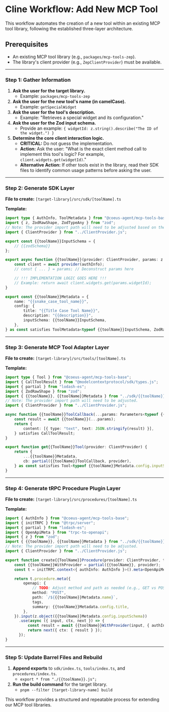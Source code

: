 # Cline Workflow: Add New MCP Tool

This workflow automates the creation of a new tool within an existing MCP tool library, following the established three-layer architecture.

## Prerequisites

- An existing MCP tool library (e.g., `packages/mcp-tools-zep`).
- The library's client provider (e.g., `ZepClientProvider`) must be available.

---

### **Step 1: Gather Information**

1.  **Ask the user for the target library.**
    -   Example: `packages/mcp-tools-zep`
2.  **Ask the user for the new tool's name (in camelCase).**
    -   Example: `getSpecialWidget`
3.  **Ask the user for the tool's description.**
    -   Example: "Retrieves a special widget and its configuration."
4.  **Ask the user for the Zod input schema.**
    -   Provide an example: `{ widgetId: z.string().describe("The ID of the widget.") }`
5.  **Determine the core client interaction logic.**
    -   **CRITICAL:** Do not guess the implementation.
    -   **Action:** Ask the user: "What is the exact client method call to implement this tool's logic? For example, `client.widgets.get(widgetId)`."
    -   **Alternative Action:** If other tools exist in the library, read their SDK files to identify common usage patterns before asking the user.

---

### **Step 2: Generate SDK Layer**

**File to create:** `[target-library]/src/sdk/[toolName].ts`

**Template:**
```typescript
import type { AuthInfo, ToolMetadata } from "@coeus-agent/mcp-tools-base";
import { z, ZodRawShape, ZodTypeAny } from "zod";
// Note: The provider import path will need to be adjusted based on the library.
import { ClientProvider } from "../ClientProvider.js";

export const {{toolName}}InputSchema = {
    // {{zodSchema}}
};

export async function {{toolName}}(provider: ClientProvider, params: z.objectOutputType<typeof {{toolName}}InputSchema, ZodTypeAny>, { authInfo }: { authInfo: AuthInfo }): Promise<unknown> {
    const client = await provider(authInfo);
    // const { ... } = params; // Deconstruct params here

    // !!! IMPLEMENTATION LOGIC GOES HERE !!!
    // Example: return await client.widgets.get(params.widgetId);
}

export const {{toolName}}Metadata = {
    name: "{{snake_case_tool_name}}",
    config: {
        title: "{{Title Case Tool Name}}",
        description: "{{description}}",
        inputSchema: {{toolName}}InputSchema,
    },
} as const satisfies ToolMetadata<typeof {{toolName}}InputSchema, ZodRawShape>;
```

---

### **Step 3: Generate MCP Tool Adapter Layer**

**File to create:** `[target-library]/src/tools/[toolName].ts`

**Template:**
```typescript
import type { Tool } from "@coeus-agent/mcp-tools-base";
import { CallToolResult } from "@modelcontextprotocol/sdk/types.js";
import { partial } from "lodash-es";
import { ZodRawShape } from "zod";
import { {{toolName}}, {{toolName}}Metadata } from "../sdk/{{toolName}}.js";
// Note: The provider import path will need to be adjusted.
import { ClientProvider } from "../ClientProvider.js";

async function {{toolName}}ToolCallback(...params: Parameters<typeof {{toolName}}>) {
    const result = await {{toolName}}(...params);
    return {
        content: [{ type: "text", text: JSON.stringify(result) }],
    } satisfies CallToolResult;
}

export function get{{ToolName}}Tool(provider: ClientProvider) {
    return {
        ...{{toolName}}Metadata,
        cb: partial({{toolName}}ToolCallback, provider),
    } as const satisfies Tool<typeof {{toolName}}Metadata.config.inputSchema, ZodRawShape>;
}
```

---

### **Step 4: Generate tRPC Procedure Plugin Layer**

**File to create:** `[target-library]/src/procedures/[toolName].ts`

**Template:**
```typescript
import { AuthInfo } from "@coeus-agent/mcp-tools-base";
import { initTRPC } from "@trpc/server";
import { partial } from "lodash-es";
import { OpenApiMeta } from "trpc-to-openapi";
import { z } from "zod";
import { {{toolName}}, {{toolName}}Metadata } from "../sdk/{{toolName}}.js";
// Note: The provider import path will need to be adjusted.
import { ClientProvider } from "../ClientProvider.js";

export function create{{ToolName}}Procedure(provider: ClientProvider, tags = ["tools"]) {
    const {{toolName}}WithProvider = partial({{toolName}}, provider);
    const t = initTRPC.context<{ authInfo: AuthInfo }>().meta<OpenApiMeta>().create();

    return t.procedure.meta({
        openapi: {
            // TODO: Adjust method and path as needed (e.g., GET vs POST)
            method: "POST",
            path: `/${{{toolName}}Metadata.name}`,
            tags,
            summary: {{toolName}}Metadata.config.title,
        },
    }).input(z.object({{toolName}}Metadata.config.inputSchema))
      .use(async ({ input, ctx, next }) => {
          const result = await {{toolName}}WithProvider(input, { authInfo: ctx.authInfo });
          return next({ ctx: { result } });
      });
}
```

---

### **Step 5: Update Barrel Files and Rebuild**

1.  **Append exports** to `sdk/index.ts`, `tools/index.ts`, and `procedures/index.ts`.
    -   `export * from "./{{toolName}}.js";`
2.  **Run the build command** for the target library.
    -   `pnpm --filter [target-library-name] build`

This workflow provides a structured and repeatable process for extending our MCP tool libraries.
